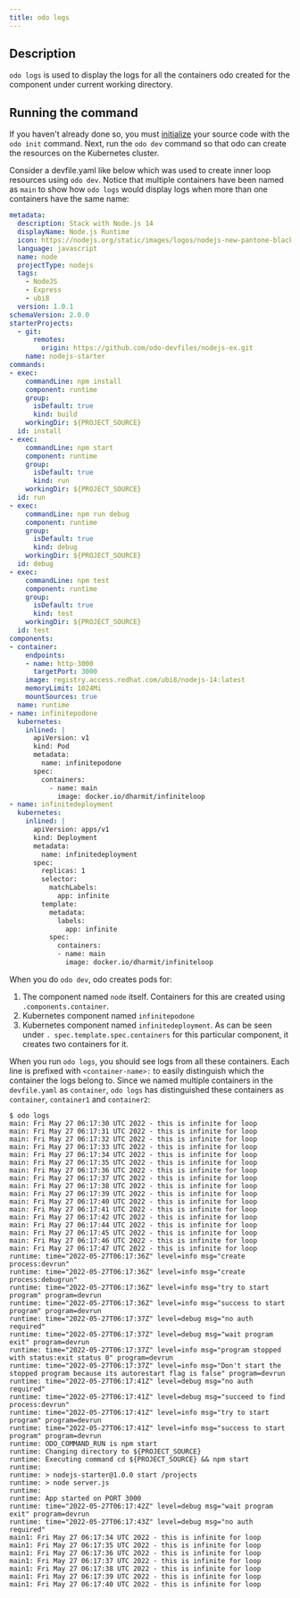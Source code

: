 ```yaml
---
title: odo logs
---
```


## Description

`odo logs` is used to display the logs for all the containers odo created for 
the 
component under current working directory.

## Running the command 

If you haven't already done so, you must [initialize](../command-reference/init)
your source code with the `odo init` command. Next, run the `odo dev` 
command so that odo can create the resources on the Kubernetes cluster.

Consider a devfile.yaml like below which was used to create inner loop 
resources using `odo dev`. Notice that multiple containers have been named 
as `main` to show how `odo logs` would display logs when more than one 
containers have the same name:
```yaml
metadata:
  description: Stack with Node.js 14
  displayName: Node.js Runtime
  icon: https://nodejs.org/static/images/logos/nodejs-new-pantone-black.svg
  language: javascript
  name: node
  projectType: nodejs
  tags:
    - NodeJS
    - Express
    - ubi8
  version: 1.0.1
schemaVersion: 2.0.0
starterProjects:
  - git:
      remotes:
        origin: https://github.com/odo-devfiles/nodejs-ex.git
    name: nodejs-starter
commands:
- exec:
    commandLine: npm install
    component: runtime
    group:
      isDefault: true
      kind: build
    workingDir: ${PROJECT_SOURCE}
  id: install
- exec:
    commandLine: npm start
    component: runtime
    group:
      isDefault: true
      kind: run
    workingDir: ${PROJECT_SOURCE}
  id: run
- exec:
    commandLine: npm run debug
    component: runtime
    group:
      isDefault: true
      kind: debug
    workingDir: ${PROJECT_SOURCE}
  id: debug
- exec:
    commandLine: npm test
    component: runtime
    group:
      isDefault: true
      kind: test
    workingDir: ${PROJECT_SOURCE}
  id: test
components:
- container:
    endpoints:
    - name: http-3000
      targetPort: 3000
    image: registry.access.redhat.com/ubi8/nodejs-14:latest
    memoryLimit: 1024Mi
    mountSources: true
  name: runtime
- name: infinitepodone
  kubernetes:  
    inlined: |
      apiVersion: v1
      kind: Pod
      metadata:
        name: infinitepodone
      spec:
        containers:
          - name: main
            image: docker.io/dharmit/infiniteloop
- name: infinitedeployment
  kubernetes:
    inlined: |
      apiVersion: apps/v1
      kind: Deployment
      metadata:
        name: infinitedeployment
      spec:
        replicas: 1
        selector:
          matchLabels:
            app: infinite
        template:
          metadata:
            labels:
              app: infinite
          spec:
            containers:
            - name: main
              image: docker.io/dharmit/infiniteloop
 ```
When you do `odo dev`, odo creates pods for:
1. The component named `node` itself. Containers for this are created using 
   `.components.container`.
2. Kubernetes component named `infinitepodone`
3. Kubernetes component named `infinitedeployment`. As can be seen under `.
   spec.template.spec.containers` for this particular component, it creates 
   two containers for it.

When you run `odo logs`, you should see logs from all these containers. Each line 
is prefixed with `<container-name>:` to easily distinguish which the 
container the logs belong to. Since we named multiple containers in the 
`devfile.yaml` as `container`, `odo logs` has distinguished these containers 
as `container`, `container1` and `container2`:

```shell
$ odo logs
main: Fri May 27 06:17:30 UTC 2022 - this is infinite for loop
main: Fri May 27 06:17:31 UTC 2022 - this is infinite for loop
main: Fri May 27 06:17:32 UTC 2022 - this is infinite for loop
main: Fri May 27 06:17:33 UTC 2022 - this is infinite for loop
main: Fri May 27 06:17:34 UTC 2022 - this is infinite for loop
main: Fri May 27 06:17:35 UTC 2022 - this is infinite for loop
main: Fri May 27 06:17:36 UTC 2022 - this is infinite for loop
main: Fri May 27 06:17:37 UTC 2022 - this is infinite for loop
main: Fri May 27 06:17:38 UTC 2022 - this is infinite for loop
main: Fri May 27 06:17:39 UTC 2022 - this is infinite for loop
main: Fri May 27 06:17:40 UTC 2022 - this is infinite for loop
main: Fri May 27 06:17:41 UTC 2022 - this is infinite for loop
main: Fri May 27 06:17:42 UTC 2022 - this is infinite for loop
main: Fri May 27 06:17:44 UTC 2022 - this is infinite for loop
main: Fri May 27 06:17:45 UTC 2022 - this is infinite for loop
main: Fri May 27 06:17:46 UTC 2022 - this is infinite for loop
main: Fri May 27 06:17:47 UTC 2022 - this is infinite for loop
runtime: time="2022-05-27T06:17:36Z" level=info msg="create process:devrun" 
runtime: time="2022-05-27T06:17:36Z" level=info msg="create process:debugrun" 
runtime: time="2022-05-27T06:17:36Z" level=info msg="try to start program" program=devrun 
runtime: time="2022-05-27T06:17:36Z" level=info msg="success to start program" program=devrun 
runtime: time="2022-05-27T06:17:37Z" level=debug msg="no auth required" 
runtime: time="2022-05-27T06:17:37Z" level=debug msg="wait program exit" program=devrun 
runtime: time="2022-05-27T06:17:37Z" level=info msg="program stopped with status:exit status 0" program=devrun 
runtime: time="2022-05-27T06:17:37Z" level=info msg="Don't start the stopped program because its autorestart flag is false" program=devrun 
runtime: time="2022-05-27T06:17:41Z" level=debug msg="no auth required" 
runtime: time="2022-05-27T06:17:41Z" level=debug msg="succeed to find process:devrun" 
runtime: time="2022-05-27T06:17:41Z" level=info msg="try to start program" program=devrun 
runtime: time="2022-05-27T06:17:41Z" level=info msg="success to start program" program=devrun 
runtime: ODO_COMMAND_RUN is npm start
runtime: Changing directory to ${PROJECT_SOURCE}
runtime: Executing command cd ${PROJECT_SOURCE} && npm start
runtime: 
runtime: > nodejs-starter@1.0.0 start /projects
runtime: > node server.js
runtime: 
runtime: App started on PORT 3000
runtime: time="2022-05-27T06:17:42Z" level=debug msg="wait program exit" program=devrun 
runtime: time="2022-05-27T06:17:43Z" level=debug msg="no auth required" 
main1: Fri May 27 06:17:34 UTC 2022 - this is infinite for loop
main1: Fri May 27 06:17:35 UTC 2022 - this is infinite for loop
main1: Fri May 27 06:17:36 UTC 2022 - this is infinite for loop
main1: Fri May 27 06:17:37 UTC 2022 - this is infinite for loop
main1: Fri May 27 06:17:38 UTC 2022 - this is infinite for loop
main1: Fri May 27 06:17:39 UTC 2022 - this is infinite for loop
main1: Fri May 27 06:17:40 UTC 2022 - this is infinite for loop
```